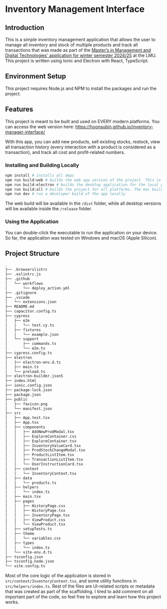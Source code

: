 # Inventory Management Interface

## Introduction

This is a simple inventory management application that allows the user to manage all inventory and stock of multiple products and track all transactions that was made as part of the [Master’s in Management and Digital Technologies' application for winter semester 2024/25](https://cms-cdn.lmu.de/media/04-som/mmt/downloads/ws2425_essay-for-mmt-application.pdf) at the LMU.
This project is written using Ionic and Electron with React, TypeScript.

## Environment Setup

This project requires Node.js and NPM to install the packages and run the project.

## Features

This project is meant to be built and used on EVERY modern platforms.
You can access the web version here: <https://hoonsubin.github.io/inventory-manager-interface/>

With this app, you can add new products, sell existing stocks, restock, view all transaction history (every interaction with a product is considered as a transaction), and track all cost and profit-related numbers.

### Installing and Building Locally

```bash
npm install # installs all deps
npm run build:web # builds the web app version of the project. This is the foundation for all build actions
npm run build:electron # builds the desktop application for the local platform (ex: macOS or Windows)
npm run build:all # builds the project for all platforms. The mac build will fail if you are not running this from macOS due to package licensing
npm run dev # run a developer build of the app locally
```

The web build will be available in the `/dist` folder, while all desktop versions will be available inside the `/release` folder.

### Using the Application

You can double-click the executable to run the application on your device.
So far, the application was tested on Windows and macOS (Apple Silicon).

## Project Structure

```bash
.
├── .browserslistrc
├── .eslintrc.js
├── .github
│   └── workflows
│       └── deploy_action.yml
├── .gitignore
├── .vscode
│   └── extensions.json
├── README.md
├── capacitor.config.ts
├── cypress
│   ├── e2e
│   │   └── test.cy.ts
│   ├── fixtures
│   │   └── example.json
│   └── support
│       ├── commands.ts
│       └── e2e.ts
├── cypress.config.ts
├── electron
│   ├── electron-env.d.ts
│   ├── main.ts
│   └── preload.ts
├── electron-builder.json5
├── index.html
├── ionic.config.json
├── package-lock.json
├── package.json
├── public
│   ├── favicon.png
│   └── manifest.json
├── src
│   ├── App.test.tsx
│   ├── App.tsx
│   ├── components
│   │   ├── AddNewProdModal.tsx
│   │   ├── ExploreContainer.css
│   │   ├── ExploreContainer.tsx
│   │   ├── InventoryValueCard.tsx
│   │   ├── ProdStockChangeModal.tsx
│   │   ├── ProductListItem.tsx
│   │   ├── TransactionListItem.tsx
│   │   └── UserInstructionCard.tsx
│   ├── context
│   │   └── InventoryContext.tsx
│   ├── data
│   │   └── products.ts
│   ├── helpers
│   │   └── index.ts
│   ├── main.tsx
│   ├── pages
│   │   ├── HistoryPage.css
│   │   ├── HistoryPage.tsx
│   │   ├── InventoryPage.tsx
│   │   ├── ViewProduct.css
│   │   └── ViewProduct.tsx
│   ├── setupTests.ts
│   ├── theme
│   │   └── variables.css
│   ├── types
│   │   └── index.ts
│   └── vite-env.d.ts
├── tsconfig.json
├── tsconfig.node.json
└── vite.config.ts
```

Most of the core logic of the application is stored in `src/context/InventoryContext.tsx`, and some utility functions in `src/helpers/index.ts`.
Rest of the files are UI-related scripts or metadata that was created as part of the scaffolding.
I tired to add comment on all important part of the code, so feel free to explore and learn how this project works.
